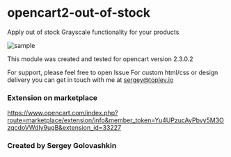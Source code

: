 # opencart2-out-of-stock
Apply out of stock Grayscale functionality for your products

![sample](https://image.opencart.com/original/5a7fda2521cd7.jpg)

This module was created and tested for opencart version 2.3.0.2

For support, please feel free to open Issue
For custom html/css or design delivery you can get in touch with me at sergey@toplev.io

### Extension on marketplace
https://www.opencart.com/index.php?route=marketplace/extension/info&member_token=Yu4UPzucAyPbvy5M3OzqcdoVWdIy9ugB&extension_id=33227

### Created by Sergey Golovashkin
